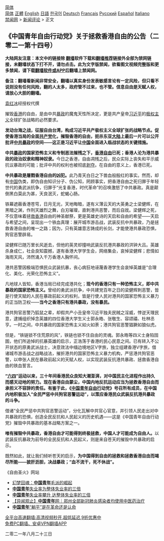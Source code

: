  <!-- 面包屑导航 --> <div class="breadcrumb"><!-- GTranslate: https://gtranslate.io/ -->  <div class="switcher notranslate">  <div class="selected">  <a href="#" onclick="return false;"> 简体</a>  </div>  <div class="option">  <a href="https://www.bannedbook.org" onclick="doGTranslate('zh-CN|zh-CN');jQuery('div.switcher div.selected a').html(jQuery(this).html());return false;" title="简体中文" class="nturl selected"> 简体</a>  <a href="https://www.bannedbook.org/zh-tw/" onclick="doGTranslate('zh-CN|zh-TW');jQuery('div.switcher div.selected a').html(jQuery(this).html());return false;" title="繁體中文" class="nturl"> 正體</a>  <a href="https://www.bannedbook.org/en/" onclick="doGTranslate('zh-CN|en');jQuery('div.switcher div.selected a').html(jQuery(this).html());return false;" title="English" class="nturl"> English</a>  <a href="https://www.bannedbook.org/ja/" onclick="doGTranslate('zh-CN|ja');jQuery('div.switcher div.selected a').html(jQuery(this).html());return false;" title="日本語" class="nturl"> 日語</a>  <a href="https://www.bannedbook.org/ko/" onclick="doGTranslate('zh-CN|ko');jQuery('div.switcher div.selected a').html(jQuery(this).html());return false;" title="한국어" class="nturl"> 한국어</a>  <a href="https://www.bannedbook.org/de/" onclick="doGTranslate('zh-CN|de');jQuery('div.switcher div.selected a').html(jQuery(this).html());return false;" title="Deutsch" class="nturl"> Deutsch</a>  <a href="https://www.bannedbook.org/fr/" onclick="doGTranslate('zh-CN|fr');jQuery('div.switcher div.selected a').html(jQuery(this).html());return false;" title="Français" class="nturl"> Français</a>  <a href="https://www.bannedbook.org/ru/" onclick="doGTranslate('zh-CN|ru');jQuery('div.switcher div.selected a').html(jQuery(this).html());return false;" title="Русский" class="nturl"> Русский</a>  <a href="https://www.bannedbook.org/es/" onclick="doGTranslate('zh-CN|es');jQuery('div.switcher div.selected a').html(jQuery(this).html());return false;" title="Español" class="nturl"> Español</a>  <a href="https://www.bannedbook.org/it/" onclick="doGTranslate('zh-CN|it');jQuery('div.switcher div.selected a').html(jQuery(this).html());return false;" title="Italiano" class="nturl"> Italiano</a>  </div>  </div>      <div class='breadcrumb-sub'><!-- Breadcrumb NavXT 6.3.0 --> <a href="https://www.bannedbook.org/" class="home">禁闻网</a> &gt; <a href="https://www.bannedbook.org/bnews/comments/" class="category">新闻评论</a> &gt; 正文</div></div><h2>《中国青年自由行动党》关于拯救香港自由的公告（二零二一第十四号）</h2> <p class="notice"><b>大陆网友注意：本文中的链接除 <a href="https://github.com/bannedbook/fanqiang" >翻墙</a>软件下载和<a href="https://github.com/killgcd/justmysocks/blob/master/README.md">翻墙推荐</a>链接外全部为禁网链接，未翻墙状态下打不开，请勿点击。此为文字版禁闻，欲看图文视频完整版和更多禁闻，请下载<a href="https://github.com/bannedbook/fanqiang">翻墙软件或APP</a>后翻墙上禁闻网。</p><p>备注：翻墙看新闻非常安全，翻墙以真实身份发表敏感言论有一定风险，但只看不说则没有任何风险，翻的人太多，政府管不过来，也不管。信息自由是天赋人权，请放心大胆的翻墙。</b></p>  <div class="entry"> <p><span class='wp_keywordlink'><a href="https://www.bannedbook.org/forum10/topic381.html" title="袁红冰" target="_blank">袁红冰</a></span>经授权代撰</p> <p>摧毁<a href="https://www.bannedbook.org/bnews/tag/%e9%a6%99%e6%b8%af/" class="st_tag internal_tag" rel="tag" title="标签 香港 下的日志">香港</a>的自由，是由中共<span class='wp_keywordlink'><a href="https://www.bannedbook.org/forum11/topic276.html" title="禁片：评中国共产党的暴政" target="_blank">暴政</a></span>的魔鬼天性所决定，更是共产皇帝<a href="https://www.bannedbook.org/bnews/tag/%e4%b9%a0%e8%bf%91%e5%b9%b3/" class="st_tag internal_tag" rel="tag" title="标签 习近平 下的日志">习近平</a>的<span class='wp_keywordlink'><a href="https://www.bannedbook.org/forum2/topic223.html" title="极权主义与现代民主" target="_blank">极权主义</a></span>全球扩张战略的必然要求。</p> <p><strong>发动台海之战，征服自由台湾，构成习近平共产极权主义全球扩张的战略节点。促使香港当局的全面<a href="https://www.bannedbook.org/bnews/tag/%e5%85%b1%e4%ba%a7%e5%85%9a/" class="st_tag internal_tag" rel="tag" title="标签 共产党 下的日志">共产党</a>化，摧毁香港的自由，扼杀东亚<span class='wp_keywordlink_affiliate'><a href="https://www.bannedbook.org/" title="大陆" target="_blank">大陆</a></span>上最后一片可以公开批评<span class='wp_keywordlink'><a href="https://www.bannedbook.org/forum11/topic276.html" title="禁片：评中国共产党的暴政" target="_blank">中共暴政</a></span>的空间——这正是习近平让<span class='wp_keywordlink_affiliate'><a href="https://www.bannedbook.org/" title="中国" target="_blank">中国</a></span>全面进入临战状态的关键措施。</strong></p> <p><strong>中共<a href="https://www.bannedbook.org/bnews/tag/%E6%9A%B4%E6%94%BF/" class="st_tag internal_tag" rel="tag" title="标签 暴政 下的日志">暴政</a>的国家恐怖主义和专制恶法摧残之下，<a href="https://www.bannedbook.org/bnews/tag/%E9%A6%99%E6%B8%AF%E8%87%AA%E7%94%B1/" class="st_tag internal_tag" rel="tag" title="标签 香港自由 下的日志">香港自由</a>已死；香港人沦为港共暴政的政治奴隶和精神奴隶。</strong>今日之香港，自由凋残之后，民众实际上丧失和平示威抗议暴政的可能；批评中共的权利也被彻底<span class='wp_keywordlink'><a href="https://www.bannedbook.org/forum2/topic21.html" title="《剥夺》 黄建民 著" target="_blank">剥夺</a></span>。在自由的意义上，香港已死。</p>  <p><strong>中共暴政是屠戮香港自由的凶犯。</strong>此乃青天白日之下兽血般殷红的事实。然而，却有<a href="https://www.bannedbook.org/bnews/tag/%E4%B8%AD%E5%9B%BD/" class="st_tag internal_tag" rel="tag" title="标签 中国 下的日志">中国</a>伪类，即伪自由知识分子、伪公知，罔顾事实，把香港自由之死归罪于年轻世代的勇武派抗争，归罪于“光复香港，时代革命”的召唤激怒了中共暴政。真是颠倒黑白莫此为甚，天良泯灭，蛇蝎心肠。</p> <p>铁幕遮蔽香港苍穹，日月无光，天地晦暗，遂有义薄云天的大英勇之士梁健辉，在黑暗之渊，作刑天雄烈之舞，白刃璀璨，直刺港共恶警，而后自戕。梁健辉之死，不仅意味着拯<a href="https://www.bannedbook.org/bnews/tag/%E6%95%91%E9%A6%99%E6%B8%AF/" class="st_tag internal_tag" rel="tag" title="标签 救香港 下的日志">救香港</a>自由的神圣献祭，更是英雄史诗的天启和自由的希望——天启与希望之间，呈现出一个铁血真理：展开城市游击战，武装反抗中共暴政，乃是拯救香港自由的唯一之路；因为，只有英雄意志铸成的长剑，才能使港共暴政恐惧，狗官恶警辟易。</p> <p>梁健辉已随万里长风逝去，但他的英灵却撞响武装反抗港共暴政的洪钟大吕。英雄杀身成仁，社会良知震撼，遂有香港大学学生会，网络集会，哀悼梁健辉；悲情如海雨天风，沛然涌入千万香港人胸怀间。</p> <p>港共恶警因极端恐惧民众武装抗暴，丧心病狂地诬蔑香港学生会哀悼英雄是“合理化、美化、光荣化恐怖主义”。</p>  <p>凡地球人皆知，香港当局已经完成港共化；<strong>现今的香港只有一种恐怖主义，即中共暴政的国家恐怖主义。</strong>曾经的勇武派抗争，中共建党百年之日的梁健辉刺恶警，皆是行使天赋的人民在暴政前起义的权利，皆是行使人民对港共的国家恐怖主义暴力的正当防卫权——<strong>当今之香港只有港共暴政，没有暴民。</strong></p> <p>港共狗官恶警乃狐鼠之辈，却假共产小丑皇帝习近平独夫民贼之淫威，悖逆天理民意，逮捕组织悼念英雄的四位香港大学生义士郭永皓、张敬生、容颂禧、杜林丞亨。一时之间，中共暴政的国家恐怖主义如火如荼；港共狗官恶警猖獗如狼似虎。</p> <p>但是，“铁链锁不住荒原的风”，铁链也锁不住自由的灵魂。郭永皓等四义士身陷囹圄，他们所追悼的抗暴英雄的启示，正浩荡于香港的民心民意之间。已有转入不公开状态的原勇武派战士，决意效法中缅边境地区V字旅，独立组建香港V字旅，借诸城市游击战之战略战法，摧折港共的国家恐怖主义暴力机构，严惩港共狗官恶警，以申张人民在暴政前起义的天赋人权，以实现武装反抗港共暴政、拯救香港自由的铁血誓言。</p> <p><strong>“<span class='wp_keywordlink'><a href="https://www.bannedbook.org/forum2/topic2509.html" title="《中国六四真相》" target="_blank">六四</a></span>”运动以来，三十年间香港民众良知大潮澎湃，对中国民主化进程作出持久而感天动地的努力。现在香港自由蒙尘，中国内地反抗运动应当为拯救香港自由而承担义不容辞的责任。有鉴于此，《<a href="https://www.bannedbook.org/bnews/tag/%E4%B8%AD%E5%9B%BD%E9%9D%92%E5%B9%B4/" class="st_tag internal_tag" rel="tag" title="标签 中国青年 下的日志">中国青年</a><a href="https://www.bannedbook.org/bnews/tag/%E8%87%AA%E7%94%B1%E8%A1%8C/" class="st_tag internal_tag" rel="tag" title="标签 自由行 下的日志">自由行</a>动党》号召所有成员，在中国内地积极加入“全民严惩中共狗官恶警运动”，以策应香港民众武装反抗港共暴政的斗争。</strong></p>  <p>借诸“全民严惩中共狗官恶警运动”，分化瓦解中共官心官意，并引领人民走出对中共暴政的恐惧，创造全民反抗和人民起义的历史机遇——这是《中国青年自由行动党》摧毁中共暴政的基本战略方案之一。</p> <p><strong>唯有摧毁中共暴政，香港自由才可能得到终极拯救，中国人才可能成为自由人。</strong>以武装反抗暴政为前导的全民反抗和人民起义，则是来自苍天的摧毁中共暴政的启示。</p> <p>既然如此，就让我们倾听苍天的启示，<strong>为中国得到自由的拯救和拯救香港自由而竭尽所能——披肝沥胆，决战暴政；“血不流干，死不休战”。</strong></p> <p>《自由圣火》网站</p>  <ul class='op-related-articles' title='相关阅读'> <li><a href='https://www.bannedbook.org/bnews/comments/20210816/1607440.html' target='_blank'>幻梦回魂：<b>中国青年</b>毛派的崛起</a></li> <li><a href='https://www.bannedbook.org/bnews/headline/20210816/1607409.html' target='_blank'><b>中国青年</b>失业率为整体失业率的三倍</a></li> <li><a href='https://www.bannedbook.org/bnews/baitai/20210816/1607322.html' target='_blank'><b>中国青年</b>失业率攀升 达整体失业率的三倍</a></li> <li><a href='https://www.bannedbook.org/bnews/baitai/20210812/1604657.html' target='_blank'>【异闻观止】<b>中国青年</b>网｜郑州全部新冠肺炎感染者均使用中医药治疗</a></li> <li><a href='https://www.bannedbook.org/bnews/comments/20210614/1566587.html' target='_blank'><b>中国青年</b>“躺平”是在革命还是认命</a></li> </ul> <p class="texttj"> <a href="https://github.com/bannedbook/fanqiang/wiki/V2ray%E6%9C%BA%E5%9C%BA" target="_blank">全平台高速翻墙:高清视频秒开,超低延迟,9折优惠中</a><br/> <a href="https://github.com/bannedbook/fanqiang/wiki/%E7%A6%81%E9%97%BB%E7%BD%91%E5%AE%89%E5%8D%93%E7%BF%BB%E5%A2%99%E6%96%B0%E9%97%BBAPP" target="_blank">免费PC翻墙、安卓VPN翻墙APP</a></p><p>二零二一年八月二十三日</p><a name='sharetosocial'></a>  <div style="margin-bottom:5px;padding-bottom:5px;clear:both"> <div id="archive-pix-1" class="banner-ads"> <!-- AuctionX Display platform tag START --> <div id="26318x728x90x621x_ADSLOT2" clicktrack="%%CLICK_URL_ESC%%"></div> <!-- AuctionX Display platform tag END --> </div> <div id="archive-pix-2" class="banner-ads"> <!-- AuctionX Display platform tag START --> <div id="26315x300x250x621x_ADSLOT2" clicktrack="%%CLICK_URL_ESC%%"></div> <!-- AuctionX Display platform tag END --> </div> </div>  <div id="archive-pix-1" class="banner-ads"> <!-- AuctionX Display platform tag START --> <div id="26318x728x90x621x_ADSLOT3" clicktrack="%%CLICK_URL_ESC%%"></div> <!-- AuctionX Display platform tag END --> </div> </div><!--END ENTRY--> 